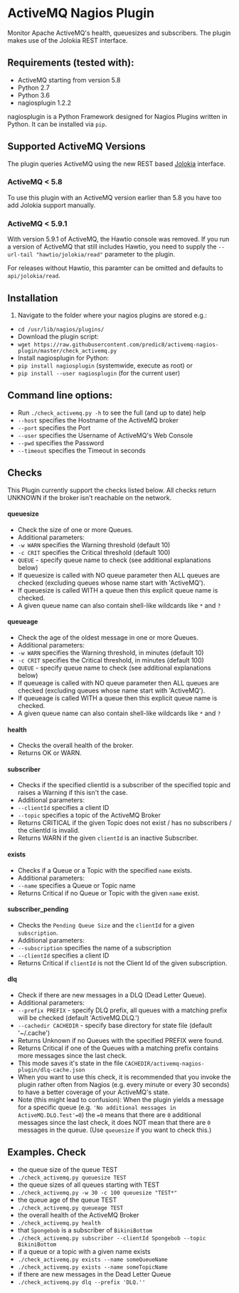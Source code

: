# ActiveMQ Nagios Plugin
Monitor Apache ActiveMQ's health, queuesizes and subscribers. The plugin makes use of the Jolokia REST interface.


## Requirements (tested with):
- ActiveMQ starting from version 5.8
- Python 2.7
- Python 3.6
- nagiosplugin 1.2.2

nagiosplugin is a Python Framework designed for Nagios Plugins written in Python.
It can be installed via ```pip```.


## Supported ActiveMQ Versions
The plugin queries ActiveMQ using the new REST based [Jolokia](https://jolokia.org/) interface.

### ActiveMQ < 5.8
To use this plugin with an ActiveMQ version earlier than 5.8 you have too add Jolokia support manually.

### ActiveMQ < 5.9.1
With version 5.9.1 of ActiveMQ, the Hawtio console was removed.
If you run a version of ActiveMQ that still includes Hawtio,
you need to supply the ```--url-tail "hawtio/jolokia/read"``` parameter to the plugin.

For releases without Hawtio, this paramter can be omitted and defaults to ```api/jolokia/read```.


## Installation

1. Navigate to the folder where your nagios plugins are stored e.g.:
 - ```cd /usr/lib/nagios/plugins/```
- Download the plugin script:
 - ```wget https://raw.githubusercontent.com/predic8/activemq-nagios-plugin/master/check_activemq.py```
- Install nagiosplugin for Python:
 - ```pip install nagiosplugin``` (systemwide, execute as root) or
 - ```pip install --user nagiosplugin``` (for the current user)


## Command line options:
- Run ```./check_activemq.py -h``` to see the full (and up to date) help
- ```--host``` specifies the Hostname of the ActiveMQ broker
- ```--port``` specifies the Port
- ```--user``` specifies the Username of ActiveMQ's Web Console
- ```--pwd``` specifies the Password
- ```--timeout``` specifies the Timeout in seconds


## Checks

This Plugin currently support the checks listed below.
All checks return UNKNOWN if the broker isn't reachable on the network.

#### queuesize
- Check the size of one or more Queues.
- Additional parameters:
 - ```-w WARN``` specifies the Warning threshold (default 10)
 - ```-c CRIT``` specifies the Critical threshold (default 100)
 - ```QUEUE``` - specify queue name to check (see additional explanations below)
- If queuesize is called with NO queue parameter then ALL queues are checked (excluding queues whose name start with 'ActiveMQ').
- If queuesize is called WITH a queue then this explicit queue name is checked.
 - A given queue name can also contain shell-like wildcards like ```*``` and ```?```

#### queueage
- Check the age of the oldest message in one or more Queues.
- Additional parameters:
 - ```-w WARN``` specifies the Warning threshold, in minutes (default 10)
 - ```-c CRIT``` specifies the Critical threshold, in minutes (default 100)
 - ```QUEUE``` - specify queue name to check (see additional explanations below)
- If queueage is called with NO queue parameter then ALL queues are checked (excluding queues whose name start with 'ActiveMQ').
- If queueage is called WITH a queue then this explicit queue name is checked.
 - A given queue name can also contain shell-like wildcards like ```*``` and ```?```

#### health
- Checks the overall health of the broker.
- Returns OK or WARN.

#### subscriber
- Checks if the specified clientId is a subscriber of the specified topic and raises a Warning if this isn't the case.
- Additional parameters:
 - ```--clientId``` specifies a client ID
 - ```--topic``` specifies a topic of the ActiveMQ Broker
- Returns CRITICAL if the given Topic does not exist / has no subscribers / the clientId is invalid.
- Returns WARN if the given `clientId` is an inactive Subscriber.

#### exists
- Checks if a Queue or a Topic with the specified `name` exists.
- Additional parameters:
 - ```--name``` specifies a Queue or Topic name
- Returns Critical if no Queue or Topic with the given `name` exist.

#### subscriber_pending
- Checks the `Pending Queue Size` and the `clientId` for a given `subscription`.
- Additional parameters:
 - ```--subscription``` specifies the name of a subscription
 - ```--clientId``` specifies a client ID
- Returns Critical if `clientId` is not the Client Id of the given subscription.

#### dlq
- Check if there are new messages in a DLQ (Dead Letter Queue).
- Additional parameters:
 - ```--prefix PREFIX``` - specify DLQ prefix, all queues with a matching prefix will be checked (default 'ActiveMQ.DLQ.')
 - ```--cachedir CACHEDIR``` - specify base directory for state file (default '~/.cache')
- Returns Unknown if no Queues with the specified PREFIX were found.
- Returns Critical if one of the Queues with a matching prefix contains more messages
  since the last check.
- This mode saves it's state in the file
  ``CACHEDIR/activemq-nagios-plugin/dlq-cache.json``
- When you want to use this check, it is recommended that you invoke the
  plugin rather often from Nagios (e.g. every minute or every 30 seconds)
  to have a better coverage of your ActiveMQ's state.
- Note (this might lead to confusion): When the plugin yields a message for
  a specific queue (e.g. ``'No additional messages in ActiveMQ.DLQ.Test'=0``)
  the `=0` means that there are `0` additional messages since the last check,
  it does NOT mean that there are `0` messages in the queue. (Use `queuesize`
  if you want to check this.)


## Examples. Check
- the queue size of the queue TEST
 - ```./check_activemq.py queuesize TEST```
- the queue sizes of all queues starting with TEST
 - ```./check_activemq.py -w 30 -c 100 queuesize "TEST*"```
- the queue age of the queue TEST
 - ```./check_activemq.py queueage TEST```
- the overall health of the ActiveMQ Broker
 - ```./check_activemq.py health```
- that ```Spongebob``` is a subscriber of ```BikiniBottom```
 - ```./check_activemq.py subscriber --clientId Spongebob --topic BikiniBottom```
- if a queue or a topic with a given name exists
 - ```./check_activemq.py exists --name someQueueName```
 - ```./check_activemq.py exists --name someTopicName```
- if there are new messages in the Dead Letter Queue
 - ```./check_activemq.py dlq --prefix 'DLQ.''```
